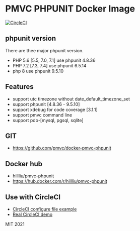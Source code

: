 PMVC PHPUNIT Docker Image
======

[![CircleCI](https://circleci.com/gh/pmvc/docker-pmvc-phpunit/tree/main.svg?style=svg)](https://circleci.com/gh/pmvc/docker-pmvc-phpunit/tree/main)

## phpunit version

There are thee major phpunit version.
* PHP 5.6 [5.5, 7.0, 7.1] use phpunit 4.8.36
* PHP 7.2 [7.3, 7.4] use phpunit 6.5.14
* php 8 use phpunit 9.5.10

## Features
* support utc timezone without date_default_timezone_set
* support phpunit [4.8.36 - 9.5.10]
* support xdebug for code coverage [3.1.1]
* support pmvc command line
* support pdo-[mysql, pgsql, sqlite]

## GIT
   * https://github.com/pmvc/docker-pmvc-phpunit

## Docker hub
   * hillliu/pmvc-phpunit
   * https://hub.docker.com/r/hillliu/pmvc-phpunit

## Use with CircleCI
   * [CircleCI configure file example](https://github.com/pmvc/generator-php-pmvc-plugin/blob/master/generators/app/templates/_circleci/config.yml)
   * [Real CircleCI demo](https://app.circleci.com/pipelines/github/pmvc/pmvc)

MIT 2021
